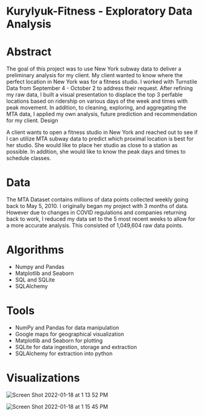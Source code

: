 # Kurylyuk-Fitness - Exploratory Data Analysis 

# Abstract
The goal of this project was to use New York subway data to deliver a preliminary analysis for
my client. My client wanted to know where the perfect location in New York was for a fitness
studio. I worked with Turnstile Data from September 4 - October 2 to address their request.
After refining my raw data, I built a visual presentation to displace the top 3 perfable locations
based on ridership on various days of the week and times with peak movement. In addition, to
cleaning, exploring, and aggregating the MTA data, I applied my own analysis, future prediction
and recommendation for my client.
Design

A client wants to open a fitness studio in New York and reached out to see if I can utilize MTA
subway data to predict which proximal location is best for her studio. She would like to place her
studio as close to a station as possible. In addition, she would like to know the peak days and
times to schedule classes.

# Data
The MTA Dataset contains millions of data points collected weekly going back to May 5, 2010. I
originally began my project with 3 months of data. However due to changes in COVID
regulations and companies returning back to work, I reduced my data set to the 5 most recent
weeks to allow for a more accurate analysis. This consisted of 1,049,604 raw data points.

# Algorithms
* Numpy and Pandas
* Matplotlib and Seaborn
* SQL and SQLite
* SQLAlchemy

# Tools
* NumPy and Pandas for data manipulation
* Google maps for geographical visualization
* Matplotlib and Seaborn for plotting
* SQLite for data ingestion, storage and extraction
* SQLAlchemy for extraction into python

# Visualizations
![Screen Shot 2022-01-18 at 1 13 52 PM](https://user-images.githubusercontent.com/88032642/150003335-202d2e73-590d-4888-bc52-f5c002fae6c1.png)

![Screen Shot 2022-01-18 at 1 15 45 PM](https://user-images.githubusercontent.com/88032642/150003609-4ee254d9-406a-48b2-813c-84fffeec6099.png)


